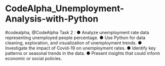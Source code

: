 # CodeAlpha_Unemployment-Analysis-with-Python
#codealpha, @CodeAlpha
Task 2 : ● Analyze unemployment rate data representing unemployed people percentage. 
● Use Python for data cleaning, exploration, and visualization of unemployment trends. 
● Investigate the impact of Covid-19 on unemployment rates. 
● Identify key patterns or seasonal trends in the data. 
● Present insights that could inform economic or social policies.
